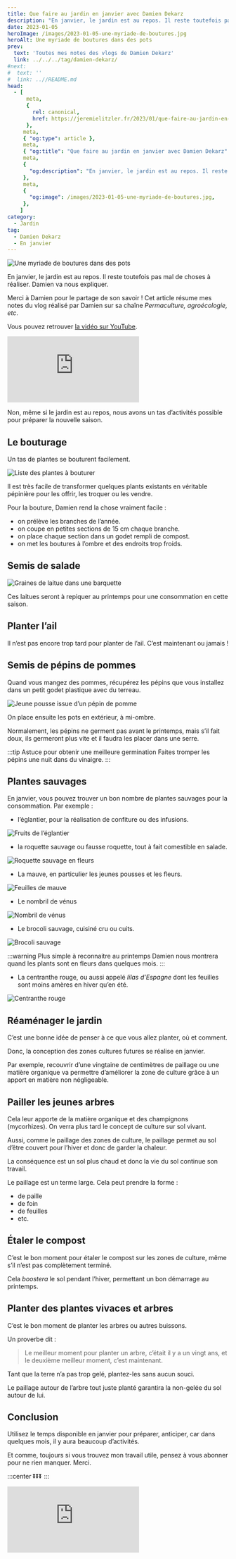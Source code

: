 ```yaml
---
title: Que faire au jardin en janvier avec Damien Dekarz
description: "En janvier, le jardin est au repos. Il reste toutefois pas mal de choses à faire. Damien va nous expliquer ce qu'il réalise."
date: 2023-01-05
heroImage: /images/2023-01-05-une-myriade-de-boutures.jpg
heroAlt: Une myriade de boutures dans des pots
prev:
  text: 'Toutes mes notes des vlogs de Damien Dekarz'
  link: ../../../tag/damien-dekarz/
#next:
#  text: ''
#  link: ..//README.md
head:
  - [
      meta,
      {
        rel: canonical,
        href: https://jeremielitzler.fr/2023/01/que-faire-au-jardin-en-janvier-damien-dekarz/,
      },
     meta,
     { "og:type": article },
     meta,
     { "og:title": "Que faire au jardin en janvier avec Damien Dekarz" },
     meta,
     {
       "og:description": "En janvier, le jardin est au repos. Il reste toutefois pas mal de choses à faire. Damien va nous expliquer ce qu'il réalise.",
     },
     meta,
     {
       "og:image": /images/2023-01-05-une-myriade-de-boutures.jpg,
     },
    ]
category:
  - Jardin
tag:
  - Damien Dekarz
  - En janvier
---
```


![Une myriade de boutures dans des pots](/images/2023-01-05-une-myriade-de-boutures.jpg 'Crédits: image extraite du vlog de Damien Dekarz')

En janvier, le jardin est au repos. Il reste toutefois pas mal de choses à réaliser. Damien va nous expliquer.

Merci à Damien pour le partage de son savoir ! Cet article résume mes notes du vlog réalisé par Damien sur sa chaîne _Permaculture, agroécologie, etc_.

<!-- more -->

Vous pouvez retrouver [la vidéo sur YouTube](https://www.youtube.com/watch?v=0e9uraspI1E).

<!-- markdownlint-disable MD033 -->
<p class="newsletter-wrapper"><iframe class="newsletter-embed" src="https://iamjeremie.substack.com/embed" frameborder="0" scrolling="no"></iframe></p>

Non, même si le jardin est au repos, nous avons un tas d’activités possible pour préparer la nouvelle saison.

## Le bouturage

Un tas de plantes se bouturent facilement.

![Liste des plantes à bouturer](./images/liste-des-plantes-a-bouturer.jpg 'Crédits : image extraite du vlog de Damien')

Il est très facile de transformer quelques plants existants en véritable pépinière pour les offrir, les troquer ou les vendre.

Pour la bouture, Damien rend la chose vraiment facile :

- on prélève les branches de l’année.
- on coupe en petites sections de 15 cm chaque branche.
- on place chaque section dans un godet rempli de compost.
- on met les boutures à l’ombre et des endroits trop froids.

## Semis de salade

![Graines de laitue dans une barquette](./images/graines-de-laitue-dans-une-barquette.jpg 'Crédits : image extraite du vlog de Damien')

Ces laitues seront à repiquer au printemps pour une consommation en cette saison.

## Planter l’ail

Il n’est pas encore trop tard pour planter de l’ail. C’est maintenant ou jamais !

## Semis de pépins de pommes

Quand vous mangez des pommes, récupérez les pépins que vous installez dans un petit godet plastique avec du terreau.

![Jeune pousse issue d’un pépin de pomme](./images/jeune-pousse-issue-dun-pepin-de-pomme.jpg 'Crédits : image extraite du vlog de Damien')

On place ensuite les pots en extérieur, à mi-ombre.

Normalement, les pépins ne germent pas avant le printemps, mais s’il fait doux, ils germeront plus vite et il faudra les placer dans une serre.

:::tip Astuce pour obtenir une meilleure germination Faites tromper les pépins une nuit dans du vinaigre. :::

## Plantes sauvages

En janvier, vous pouvez trouver un bon nombre de plantes sauvages pour la consommation. Par exemple :

- l’églantier, pour la réalisation de confiture ou des infusions.

![Fruits de l’églantier](./images/fruits-d-eglantier.jpg 'Crédits : image extraite du vlog de Damien')

- la roquette sauvage ou fausse roquette, tout à fait comestible en salade.

![Roquette sauvage en fleurs](./images/roquette-sauvaege-en-fleurs.jpg 'Crédits : image extraite du vlog de Damien')

- La mauve, en particulier les jeunes pousses et les fleurs.

![Feuilles de mauve](./images/feuilles-de-mauve.jpg 'Crédits : image extraite du vlog de Damien')

- Le nombril de vénus

![Nombril de vénus](./images/nombril-de-venus.jpg 'Crédits : image extraite du vlog de Damien')

- Le brocoli sauvage, cuisiné cru ou cuits.

![Brocoli sauvage](./images/brocoli-sauvage.jpg 'Crédits : image extraite du vlog de Damien')

:::warning Plus simple à reconnaitre au printemps Damien nous montrera quand les plants sont en fleurs dans quelques mois. :::

- La centranthe rouge, ou aussi appelé _lilas d’Espagne_ dont les feuilles sont moins amères en hiver qu’en été.

![Centranthe rouge](./images/centranthe-rouge.jpg 'Crédits : image extraite du vlog de Damien')

## Réaménager le jardin

C’est une bonne idée de penser à ce que vous allez planter, où et comment.

Donc, la conception des zones cultures futures se réalise en janvier.

Par exemple, recouvrir d’une vingtaine de centimètres de paillage ou une matière organique va permettre d’améliorer la zone de culture grâce à un apport en matière non négligeable.

## Pailler les jeunes arbres

Cela leur apporte de la matière organique et des champignons (mycorhizes). On verra plus tard le concept de culture sur sol vivant.

Aussi, comme le paillage des zones de culture, le paillage permet au sol d’être couvert pour l’hiver et donc de garder la chaleur.

La conséquence est un sol plus chaud et donc la vie du sol continue son travail.

Le paillage est un terme large. Cela peut prendre la forme :

- de paille
- de foin
- de feuilles
- etc.

## Étaler le compost

C’est le bon moment pour étaler le compost sur les zones de culture, même s’il n’est pas complètement terminé.

Cela _boostera_ le sol pendant l’hiver, permettant un bon démarrage au printemps.

## Planter des plantes vivaces et arbres

C’est le bon moment de planter les arbres ou autres buissons.

Un proverbe dit :

> Le meilleur moment pour planter un arbre, c’était il y a un vingt ans, et le deuxième meilleur moment, c’est maintenant.

Tant que la terre n’a pas trop gelé, plantez-les sans aucun souci.

Le paillage autour de l’arbre tout juste planté garantira la non-gelée du sol autour de lui.

## Conclusion

Utilisez le temps disponible en janvier pour préparer, anticiper, car dans quelques mois, il y aura beaucoup d’activités.

Et comme, toujours si vous trouvez mon travail utile, pensez à vous abonner pour ne rien manquer. Merci.

:::center ⏬⏬⏬ :::

<!-- markdownlint-disable MD033 -->
<p class="newsletter-wrapper"><iframe class="newsletter-embed" src="https://iamjeremie.substack.com/embed" frameborder="0" scrolling="no"></iframe></p>
